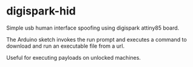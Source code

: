 # digispark-hid

Simple usb human interface spoofing using digispark attiny85 board. 

The Arduino sketch invokes the run prompt and executes a command to download and run an executable file from a url. 

Useful for executing payloads on unlocked machines.  

